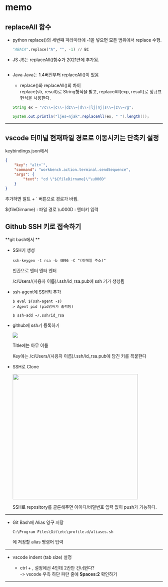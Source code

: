 # memo


## replaceAll 함수
- python
    replace()의 세번쨰 파라미터에 -1을 넣으면 모든 범위에서 replace 수행.
    ```py
    "ABACA".replace("A", "", -1) // BC
    ```

- JS
    JS는 replaceAll()함수가 2021년에 추가됨.
    ```js

    ```

- Java
    Java는 1.4버전부터 replaceAll()이 있음
    
    - replace()와 replaceAll()의 차이  
        replace(str, result)로 String형식을 받고,
        replaceAll(exp, result)로 정규표현식을 사용한다.
    ```java
    String ex = "/c\\=|c\\-|dz\\=|d\\-|lj|nj|s\\=|z\\=/g";

    System.out.println("ljes=njak".replaceAll(ex, " ").length());
    ```
___

## **vscode 터미널 현재파일 경로로 이동시키는 단축키 설정**

keybindings.json에서
```json
{
    "key": "alt+`",
    "command": "workbench.action.terminal.sendSequence",
    "args": {
        "text": "cd \"${fileDirname}\"\u000D"
    }
}
```
추가하면 알트 + ` 버튼으로 경로가 바뀜.

${fileDirname} : 파일 경로
\u000D : 엔터키 입력


## Github SSH 키로 접속하기

**git bash에서 **

- SSH키 생성
    ```
    ssh-keygen -t rsa -b 4096 -C "(이메일 주소)"
    ```
    빈칸으로 엔터 엔터 엔터

    /c/Users/(사용자 이름)/.ssh/id_rsa.pub에 ssh 키가 생성됨

- ssh-agent에 SSH키 추가
    ```
    $ eval $(ssh-agent -s)
    > Agent pid (pid넘버가 출력됨)
    ```

    ```
    $ ssh-add ~/.ssh/id_rsa
    ```

- github에 ssh키 등록하기

    <img src="https://user-images.githubusercontent.com/66513003/129449765-c58c704d-4ff0-41a3-b59f-c1dcff0dc4d2.png">

    Title에는 아무 이름

    Key에는 /c/Users/(사용자 이름)/.ssh/id_rsa.pub에 담긴 키를 복붙한다

- SSH로 Clone

    <img src="https://user-images.githubusercontent.com/66513003/129449840-4c7a3379-a7a7-4292-8afd-0d6815ed3265.png" width="400">

    SSH로 repository를 클론해주면 아이디/비밀번호 입력 없이 push가 가능하다.

___

- Git Bash에 Alias 영구 저장

    ```
    C:\Program Files\Git\etc\profile.d/aliases.sh
    ```
    에 저장할 alias 명령어 입력

___

- vscode indent (tab size) 설정

    - ctrl + , 설정에선 4인데 2칸만 건너뛴다?  
        -> vscode 우측 하단 파란 줄에 **Spaces:2** 확인하기

___